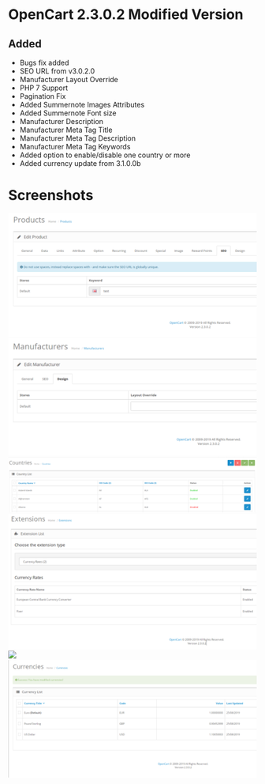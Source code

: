 # OpenCart 2.3.0.2 Modified Version

## Added

- Bugs fix added
- SEO URL from v3.0.2.0
- Manufacturer Layout Override
- PHP 7 Support
- Pagination Fix
- Added Summernote Images Attributes
- Added Summernote Font size
- Manufacturer Description
- Manufacturer Meta Tag Title
- Manufacturer Meta Tag Description
- Manufacturer Meta Tag Keywords
- Added option to enable/disable one country or more
- Added currency update from 3.1.0.0b

# Screenshots

![](screenshots/seo_url_v3.png)
![](screenshots/manufacturer_layout_override.png)
![](screenshots/enable_disable_country.png)
![](screenshots/currency.png)
![](screenshots/currency_setting.png)
![](screenshots/currency_value.png)
